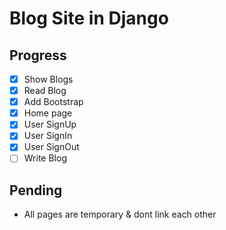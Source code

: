 # Blog Site in Django

## Progress
* [x] Show Blogs
* [x] Read Blog
* [x] Add Bootstrap
* [x] Home page
* [x] User SignUp
* [x] User SignIn
* [x] User SignOut
* [ ] Write Blog

## Pending
* All pages are temporary & dont link each other